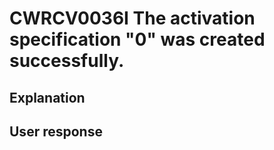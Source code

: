# CWRCV0036I The activation specification "0" was created successfully.

## Explanation

## User response